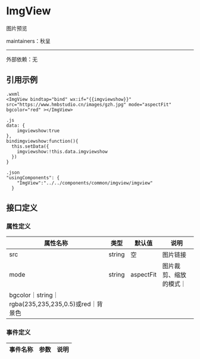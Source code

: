 # ImgView
	
图片预览

maintainers：秋呈

------

外部依赖：无

## 引用示例

```minipro
.wxml
<ImgView bindtap="bind" wx:if="{{imgviewshow}}" src="https://www.hmbstudio.cn/images/gzh.jpg" mode="aspectFit" bgcolor="red" ></ImgView>

.js
data: {
    imgviewshow:true
},
bindimgviewshow:function(){
  this.setData({
    imgviewshow:!this.data.imgviewshow
  })
}

.json
"usingComponents": {
    "ImgView":"../../components/common/imgview/imgview"
  }
```


## 接口定义


### 属性定义
    
| 属性名称| 类型 | 默认值|说明 |
|------|-----|------|------|
|src|string|空|图片链接|
|mode|string|aspectFit|图片裁剪、缩放的模式｜
|bgcolor｜string｜rgba(235,235,235,0.5)或red｜背景色|

### 事件定义
| 事件名称|参数|说明 |
|------|-----------|------|

